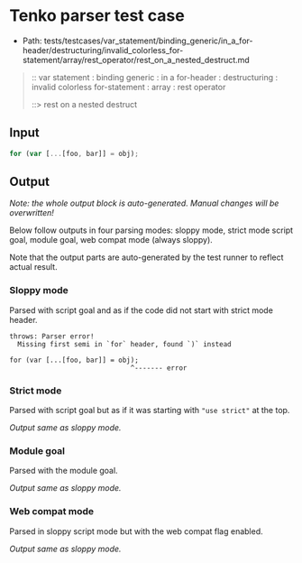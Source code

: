 # Tenko parser test case

- Path: tests/testcases/var_statement/binding_generic/in_a_for-header/destructuring/invalid_colorless_for-statement/array/rest_operator/rest_on_a_nested_destruct.md

> :: var statement : binding generic : in a for-header : destructuring : invalid colorless for-statement : array : rest operator
>
> ::> rest on a nested destruct

## Input

`````js
for (var [...[foo, bar]] = obj);
`````

## Output

_Note: the whole output block is auto-generated. Manual changes will be overwritten!_

Below follow outputs in four parsing modes: sloppy mode, strict mode script goal, module goal, web compat mode (always sloppy).

Note that the output parts are auto-generated by the test runner to reflect actual result.

### Sloppy mode

Parsed with script goal and as if the code did not start with strict mode header.

`````
throws: Parser error!
  Missing first semi in `for` header, found `)` instead

for (var [...[foo, bar]] = obj);
                              ^------- error
`````

### Strict mode

Parsed with script goal but as if it was starting with `"use strict"` at the top.

_Output same as sloppy mode._

### Module goal

Parsed with the module goal.

_Output same as sloppy mode._

### Web compat mode

Parsed in sloppy script mode but with the web compat flag enabled.

_Output same as sloppy mode._
